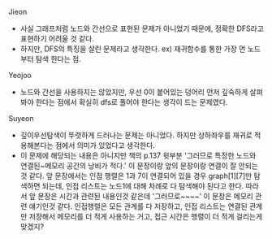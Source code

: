 Jieon
- 사실 그래프처럼 노드와 간선으로 표현된 문제가 아니었기 때문에, 정확한 DFS라고 표현하기 어려울 것 같다.   
- 하지만, DFS의 특징을 살린 문제라고 생각한다. ex) 재귀함수를 통한 가장 먼 노드부터 탐색 한다는 점.

Yeojoo
- 노드와 간선을 사용하지는 않았지만, 우선 0이 붙어있는 덩어리 먼저 깊숙하게 살펴봐야 한다는 점에서 확실히 dfs로 풀어야 한다는 생각이 드는 문제였다.

Suyeon
- 깊이우선탐색이 뚜렷하게 드러나는 문제는 아니었다. 하지만 상하좌우를 재귀로 적용해본다는 점에서 의미가 있었다고 생각한다. 
- 이 문제에 해당되는 내용은 아니지만 책의 p.137 윗부분 '그러므로 특정한 노드와 연결된~메모리 공간의 낭비가 적다.' 이 문장이랑 앞의 문장이랑 연결이 잘 안되는 것 같다. 앞 문장에서는 인접 행렬은 1과 7이 연결되어 있을 경우 graph[1][7]만 탐색하면 되는데, 인접 리스트는 노드1에 대해 차례로 다 탐색해야 된다고 한다. 따라서 앞 문장은 시간과 관련된 내용인것 같은데 '그러므로~~~~' 이 문장은 메모리 관련 얘기인것 같다. 인접행렬은 모든 관계를 다 저장하고, 인접 리스트는 연결된 관계만 저장해서 메모리를 더 적게 사용하는 거고, 접근 시간은 행렬이 더 적게 걸리는게 맞겠지? 
  
